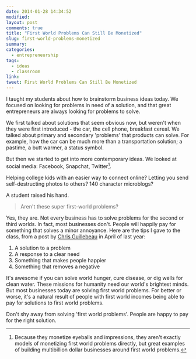 ```yaml
---
date: 2014-01-28 14:34:52
modified:
layout: post
comments: true
title: "First World Problems Can Still Be Monetized"
slug: first-world-problems-monetized
summary:
categories:
  - entrepreneurship
tags:
  - ideas
  - classroom
link: 
tweet: First World Problems Can Still Be Monetized
---
```


I taught my students about how to brainstorm business ideas today. We focused on looking for problems in need of a solution, and that great entrepreneurs are always looking for problems to solve.

We first talked about solutions that seem obvious now, but weren't when they were first introduced - the car, the cell phone, breakfast cereal. We talked about primary and secondary 'problems' that products can solve. For example, how the car can be much more than a transportation solution; a pastime, a butt warmer, a status symbol.

But then we started to get into more contemporary ideas. We looked at social media: Facebook, Snapchat, Twitter[^1]. 

Helping college kids with an easier way to connect online? Letting you send self-destructing photos to others? 140 character microblogs?

A student raised his hand.

>Aren't these super first-world problems?

Yes, they are. Not every business has to solve problems for the second or third worlds. In fact, most businesses don't. People will happily pay for something that solves a minor annoyance. Here are the tips I gave to the class, from a post by [Chris Guillebeau][1] in April of last year:

[1]: http://chrisguillebeau.com/3x5/two-problems/

1. A solution to a problem
2. A response to a clear need
3. Something that makes people happier
4. Something that removes a negative

It's awesome if you can solve world hunger, cure disease, or dig wells for clean water. These missions for humanity need our world's brightest minds. But most businesses today are solving first world problems. For better or worse, it's a natural result of people with first world incomes being able to pay for solutions to first world problems.

Don't shy away from solving 'first world problems'. People are happy to pay for the right solution.

[^1]: Because they monetize eyeballs and impressions, they aren't exactly models of monetizing first world problems directly, but great examples of building multibillion dollar businesses around first world problems.
